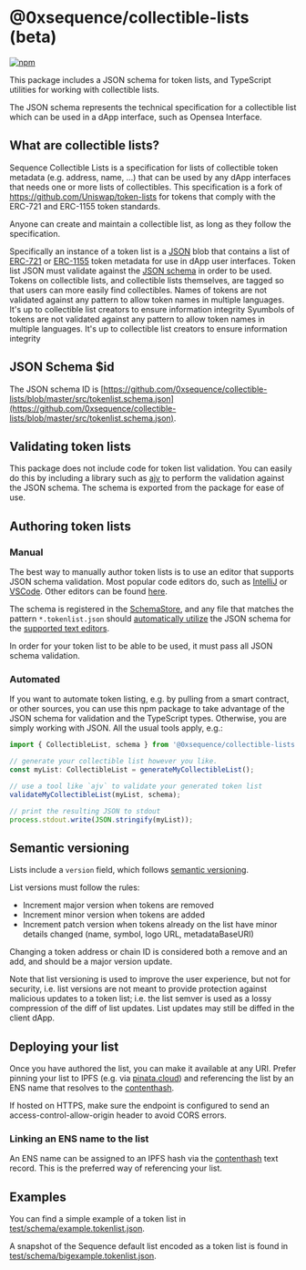 # @0xsequence/collectible-lists (beta)
[![npm](https://img.shields.io/npm/v/@0xsequence/collectible-lists)](https://unpkg.com/@0xsequence/collectible-lists@latest/)

This package includes a JSON schema for token lists, and TypeScript utilities for working with collectible lists.

The JSON schema represents the technical specification for a collectible list which can be used in a dApp interface, such as Opensea Interface.

## What are collectible lists?

Sequence Collectible Lists is a specification for lists of collectible token metadata (e.g. address, name, ...) that can be used by any dApp interfaces that needs one or more lists of collectibles. This specification is a fork of https://github.com/Uniswap/token-lists for tokens that comply with the ERC-721 and ERC-1155 token standards.

Anyone can create and maintain a collectible list, as long as they follow the specification. 

Specifically an instance of a token list is a [JSON](https://www.json.org/json-en.html) blob that contains a list of 
[ERC-721](https://github.com/ethereum/EIPs/blob/master/EIPS/eip-721.md) or [ERC-1155](https://github.com/ethereum/EIPs/blob/master/EIPS/eip-1155.md) token metadata for use in dApp user interfaces.
Token list JSON must validate against the [JSON schema](https://json-schema.org/) in order to be used.
Tokens on collectible lists, and collectible lists themselves, are tagged so that users can more easily find collectibles.
Names of tokens are not validated against any pattern to allow token names in multiple languages. It's up to collectible list creators to ensure information integrity
Syumbols of tokens are not validated against any pattern to allow token names in multiple languages. It's up to collectible list creators to ensure information integrity

## JSON Schema $id

The JSON schema ID is [https://github.com/0xsequence/collectible-lists/blob/master/src/tokenlist.schema.json](https://github.com/0xsequence/collectible-lists/blob/master/src/tokenlist.schema.json).

## Validating token lists

This package does not include code for token list validation. You can easily do this by including a library such as 
[ajv](https://ajv.js.org/) to perform the validation against the JSON schema. The schema is exported from the package
for ease of use.

## Authoring token lists

### Manual

The best way to manually author token lists is to use an editor that supports JSON schema validation. Most popular
code editors do, such as [IntelliJ](https://www.jetbrains.com/help/idea/json.html#ws_json_schema_add_custom) or 
[VSCode](https://code.visualstudio.com/docs/languages/json#_json-schemas-and-settings). Other editors
can be found [here](https://json-schema.org/implementations.html#editors).

The schema is registered in the [SchemaStore](https://github.com/SchemaStore/schemastore), and any file that matches
the pattern `*.tokenlist.json` should 
[automatically utilize](https://www.jetbrains.com/help/idea/json.html#ws_json_using_schemas) 
the JSON schema for the [supported text editors](https://www.schemastore.org/json/#editors).

In order for your token list to be able to be used, it must pass all JSON schema validation.

### Automated

If you want to automate token listing, e.g. by pulling from a smart contract, or other sources, you can use this
npm package to take advantage of the JSON schema for validation and the TypeScript types.
Otherwise, you are simply working with JSON. All the usual tools apply, e.g.:

```typescript
import { CollectibleList, schema } from '@0xsequence/collectible-lists'

// generate your collectible list however you like.
const myList: CollectibleList = generateMyCollectibleList();

// use a tool like `ajv` to validate your generated token list
validateMyCollectibleList(myList, schema);

// print the resulting JSON to stdout
process.stdout.write(JSON.stringify(myList));
```

## Semantic versioning

Lists include a `version` field, which follows [semantic versioning](https://semver.org/).

List versions must follow the rules:

- Increment major version when tokens are removed
- Increment minor version when tokens are added
- Increment patch version when tokens already on the list have minor details changed (name, symbol, logo URL, metadataBaseURI)

Changing a token address or chain ID is considered both a remove and an add, and should be a major version update.

Note that list versioning is used to improve the user experience, but not for security, i.e. list versions are not meant
to provide protection against malicious updates to a token list; i.e. the list semver is used as a lossy compression
of the diff of list updates. List updates may still be diffed in the client dApp.

## Deploying your list

Once you have authored the list, you can make it available at any URI. Prefer pinning your list to IPFS 
(e.g. via [pinata.cloud](https://pinata.cloud)) and referencing the list by an ENS name that resolves to the 
[contenthash](https://eips.ethereum.org/EIPS/eip-1577).

If hosted on HTTPS, make sure the endpoint is configured to send an access-control-allow-origin header to avoid CORS errors.

### Linking an ENS name to the list

An ENS name can be assigned to an IPFS hash via the [contenthash](https://eips.ethereum.org/EIPS/eip-1577) text record.
This is the preferred way of referencing your list.

## Examples

You can find a simple example of a token list in [test/schema/example.tokenlist.json](test/schema/example.tokenlist.json).

A snapshot of the Sequence default list encoded as a token list is found in [test/schema/bigexample.tokenlist.json](test/schema/bigexample.tokenlist.json).
